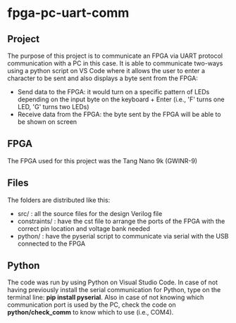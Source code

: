 # fpga-pc-uart-comm

## Project
The purpose of this project is to communicate an FPGA via UART protocol communication with a PC in this case. It is able to communicate two-ways using a python script on VS Code where it allows the user to enter a character to be sent and also displays a byte sent from the FPGA: 
* Send data to the FPGA: it would turn on a specific pattern of LEDs depending on the input byte on the keyboard + Enter (i.e., 'F' turns one LED, 'G' turns two LEDs)
* Receive data from the FPGA: the byte sent by the FPGA will be able to be shown on screen

## FPGA
The FPGA used for this project was the Tang Nano 9k (GWINR-9)

## Files
The folders are distributed like this:
* src/ : all the source files for the design Verilog file
* constraints/ : have the cst file to arrange the ports of the FPGA with the correct pin location and voltage bank needed
* python/ : have the pyserial script to communicate via serial with the USB connected to the FPGA

## Python
The code was run by using Python on Visual Studio Code. In case of not having previously install the serial communication for Python, type on the terminal line: **pip install pyserial**.
Also in case of not knowing which communication port is used by the PC, check the code on **python/check_comm** to know which to use (i.e., COM4). 
